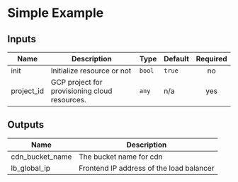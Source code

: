 # Simple Example

<!-- BEGINNING OF PRE-COMMIT-TERRAFORM DOCS HOOK -->
## Inputs

| Name | Description | Type | Default | Required |
|------|-------------|------|---------|:--------:|
| init | Initialize resource or not | `bool` | `true` | no |
| project\_id | GCP project for provisioning cloud resources. | `any` | n/a | yes |

## Outputs

| Name | Description |
|------|-------------|
| cdn\_bucket\_name | The bucket name for cdn |
| lb\_global\_ip | Frontend IP address of the load balancer |

<!-- END OF PRE-COMMIT-TERRAFORM DOCS HOOK -->
